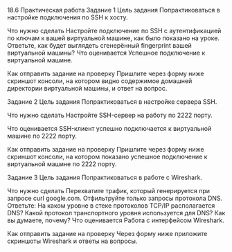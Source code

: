 18.6 Практическая работа
Задание 1
Цель задания 
Попрактиковаться в настройке подключения по SSH к хосту.

Что нужно сделать 
Настройте подключение по SSH с аутентификацией по ключам к вашей виртуальной машине, как было показано на уроке.
Ответьте, как будет выглядеть сгенерённый fingerprint вашей виртуальной машины?
Что оценивается
Успешное подключение к виртуальной машине.

Как отправить задание на проверку
Пришлите через форму ниже скриншот консоли, на котором видно содержимое домашней директории виртуальной машины, и ответ на вопрос.



Задание 2
Цель задания 
Попрактиковаться в настройке сервера SSH.

Что нужно сделать 
Настройте SSH-сервер на работу по 2222 порту.

Что оценивается
SSH-клиент успешно подключается к виртуальной машине по 2222 порту.

Как отправить задание на проверку
Пришлите через форму ниже скриншот консоли, на котором показано успешное подключение к виртуальной машине по 2222 порту.



Задание 3
Цель задания 
Попрактиковаться в работе с Wireshark.

Что нужно сделать 
Перехватите трафик, который генерируется при запросе curl google.com. 
Отфильтруйте только запросы протокола DNS. 
Ответьте:
На каком уровне в стеке протоколов TCP/IP располагается DNS?
Какой протокол транспортного уровня используется для DNS? Как вы думаете, почему?
Что оценивается
Работа с интерфейсом Wireshark.

Как отправить задание на проверку
Через форму ниже приложите скриншоты Wireshark и ответы на вопросы.